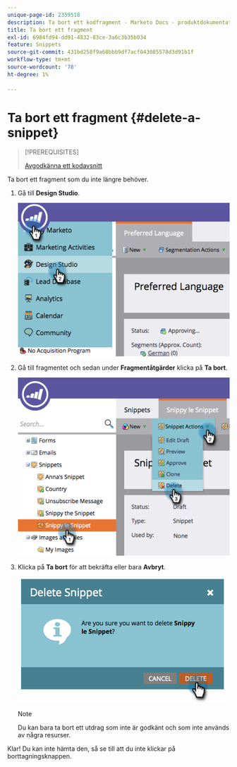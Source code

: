 ```yaml
---
unique-page-id: 2359518
description: Ta bort ett kodfragment - Marketo Docs - produktdokumentation
title: Ta bort ett fragment
exl-id: 6984fd94-dd91-4832-83ce-3a6c3b35b034
feature: Snippets
source-git-commit: 431bd258f9a68bbb9df7acf043085578d3d91b1f
workflow-type: tm+mt
source-wordcount: '78'
ht-degree: 1%

---
```


# Ta bort ett fragment {#delete-a-snippet}

>[!PREREQUISITES]
>
>[Avgodkänna ett kodavsnitt](/help/marketo/product-docs/personalization/segmentation-and-snippets/snippets/unapprove-a-snippet.md)

Ta bort ett fragment som du inte längre behöver.

1. Gå till **Design Studio**.

   ![](assets/image2014-9-16-10-3a43-3a47.png)

1. Gå till fragmentet och sedan under **Fragmentåtgärder** klicka på **Ta bort**.

   ![](assets/image2014-9-16-10-3a43-3a57.png)

1. Klicka på **Ta bort** för att bekräfta eller bara **Avbryt**.

   ![](assets/image2014-9-16-10-3a44-3a8.png)

   >[!NOTE]
   >
   >Du kan bara ta bort ett utdrag som inte är godkänt och som inte används av några resurser.

Klar! Du kan inte hämta den, så se till att du inte klickar på borttagningsknappen.
